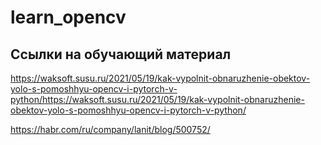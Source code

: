 # learn_opencv

## Ссылки на обучающий материал
https://waksoft.susu.ru/2021/05/19/kak-vypolnit-obnaruzhenie-obektov-yolo-s-pomoshhyu-opencv-i-pytorch-v-python/https://waksoft.susu.ru/2021/05/19/kak-vypolnit-obnaruzhenie-obektov-yolo-s-pomoshhyu-opencv-i-pytorch-v-python/

https://habr.com/ru/company/lanit/blog/500752/

